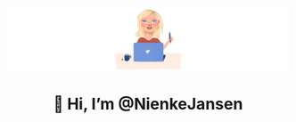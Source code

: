 <style>
h1 {
text-align: center;
}
</style>

![Nienke](/assets/nienk-header.png)
# 👋 Hi, I’m @NienkeJansen

[comment]: <> (- 👋 Hi, I’m @NienkeJansen)

[comment]: <> (- 👀 WIP...)

<!---
NienkeJansen/NienkeJansen is a ✨ special ✨ repository because its `README.md` (this file) appears on your GitHub profile.
You can click the Preview link to take a look at your changes.
--->
